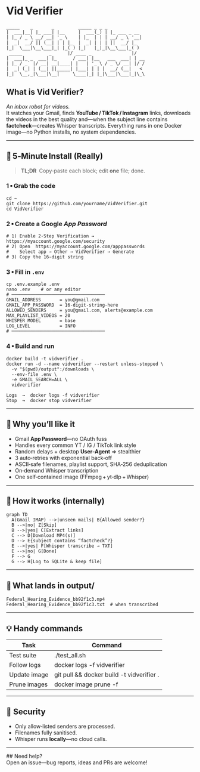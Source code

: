 # Vid Verifier

	_____    _       _         _____ _ _ _             
	|  ___|__| |_ ___| |__     |  ___(_) | |_ ___ _ __  
	| |_ / _ \ __/ __| '_ \    | |_  | | | __/ _ \ '__| 
	|  _|  __/ || (__| | | |_  |  _| | | | ||  __/ |_   
	|_|  \___|\__\___|_| |_( ) |_|   |_|_|\__\___|_( )  
	 _____          _      |/ ____ _               |/   
	|  ___|_ _  ___| |_      / ___| |__   ___  ___| | __
	| |_ / _` |/ __| __|____| |   | '_ \ / _ \/ __| |/ /
	|  _| (_| | (__| ||_____| |___| | | |  __/ (__|   < 
	|_|  \__,_|\___|\__|     \____|_| |_|\___|\___|_|\_\


## What is Vid Verifier?  
*An inbox robot for videos.*   
It watches your Gmail, finds **YouTube / TikTok / Instagram** links, downloads the videos in the best quality and—when the subject line contains **factcheck**—creates Whisper transcripts. Everything runs in one Docker image—no Python installs, no system dependencies.

---

## 🚀 5‑Minute Install (Really)

> **TL;DR** Copy‑paste each block; edit **one** file; done.

### 1 ▪ Grab the code
	cd ~
	git clone https://github.com/yourname/VidVerifier.git
	cd VidVerifier

### 2 ▪ Create a Google *App Password*
	# 1) Enable 2‑Step Verification → https://myaccount.google.com/security
	# 2) Open  https://myaccount.google.com/apppasswords
	#    Select app → Other → VidVerifier → Generate
	# 3) Copy the 16‑digit string

### 3 ▪ Fill in `.env`
	cp .env.example .env
	nano .env    # or any editor
	# ───────────────────────────────────
	GMAIL_ADDRESS       = you@gmail.com
	GMAIL_APP_PASSWORD  = 16‑digit‑string‑here
	ALLOWED_SENDERS     = you@gmail.com, alerts@example.com
	MAX_PLAYLIST_VIDEOS = 20
	WHISPER_MODEL       = base
	LOG_LEVEL           = INFO
	# ───────────────────────────────────

### 4 ▪ Build and run
	docker build -t vidverifier .
	docker run -d --name vidverifier --restart unless-stopped \
	  -v "$(pwd)/output":/downloads \
	  --env-file .env \
	  -e GMAIL_SEARCH=ALL \
	  vidverifier

	Logs  →  docker logs -f vidverifier  
	Stop  →  docker stop vidverifier

---

## 🎯 Why you’ll like it

* Gmail **App Password**—no OAuth fuss  
* Handles every common YT / IG / TikTok link style  
* Random delays + desktop **User‑Agent** ⇒ stealthier  
* 3 auto‑retries with exponential back‑off  
* ASCII‑safe filenames, playlist support, SHA‑256 deduplication  
* On‑demand Whisper transcription  
* One self‑contained image (FFmpeg + yt‑dlp + Whisper)

---

## 🧠 How it works (internally)

	graph TD
	  A(Gmail IMAP) -->|unseen mails| B{Allowed sender?}
	  B -->|no| Z[Skip]
	  B -->|yes| C[Extract links]
	  C --> D[Download MP4(s)]
	  D --> E{subject contains “factcheck”?}
	  E -->|yes| F[Whisper transcribe → TXT]
	  E -->|no| G[Done]
	  F --> G
	  G --> H[Log to SQLite & keep file]

---

## 📂 What lands in **output/**  
	Federal_Hearing_Evidence_bb92f1c3.mp4
	Federal_Hearing_Evidence_bb92f1c3.txt  # when transcribed

---

## 💡 Handy commands
| Task | Command |
| --- | --- |
| Test suite |	./test_all.sh |
| Follow logs |	docker logs -f vidverifier |
| Update image |	git pull && docker build -t vidverifier . |
| Prune images |	docker image prune -f |

---

## 🔐 Security
* Only allow‑listed senders are processed.  
* Filenames fully sanitised.  
* Whisper runs **locally**—no cloud calls.

---

## Need help?  
Open an issue—bug reports, ideas and PRs are welcome!
